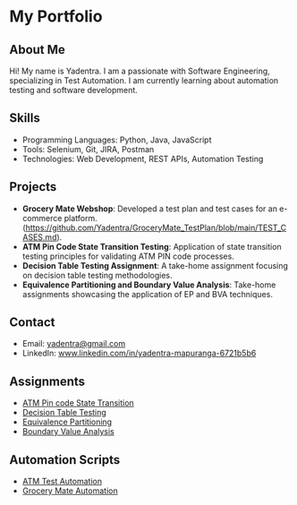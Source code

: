 # My Portfolio
## About Me
Hi! My name is Yadentra. I am a passionate with Software Engineering, specializing in Test Automation. I am currently learning about automation testing and software development.
## Skills
- Programming Languages: Python, Java, JavaScript
- Tools: Selenium, Git, JIRA, Postman
- Technologies: Web Development, REST APIs, Automation Testing
## Projects
- **Grocery Mate Webshop**: Developed a test plan and test cases for an e-commerce platform. (https://github.com/Yadentra/GroceryMate_TestPlan/blob/main/TEST_CASES.md).
- **ATM Pin Code State Transition Testing**: Application of state transition testing principles for validating ATM PIN code processes.
- **Decision Table Testing Assignment**: A take-home assignment focusing on decision table testing methodologies.
- **Equivalence Partitioning and Boundary Value Analysis**: Take-home assignments showcasing the application of EP and BVA techniques.
## Contact
- Email: yadentra@gmail.com
- LinkedIn: www.linkedin.com/in/yadentra-mapuranga-6721b5b6
## Assignments
- [ATM Pin code State Transition](https://github.com/Yadentra/My-Portfolio/blob/main/ATM_Pin_Code_State_Transition.md)
- [Decision Table Testing](https://github.com/Yadentra/My-Portfolio/blob/main/Decision_Table_Testing.md)
- [Equivalence Partitioning](https://github.com/Yadentra/My-Portfolio/blob/main/Equivalence_Partitioning.md)
- [Boundary Value Analysis](https://github.com/Yadentra/My-Portfolio/blob/main/Boundary_Value_Analysis.md)
## Automation Scripts
- [ATM Test Automation](Automation/ATM_TestAutomation.py)
- [Grocery Mate Automation](Automation/GroceryMate_Automation.java)
